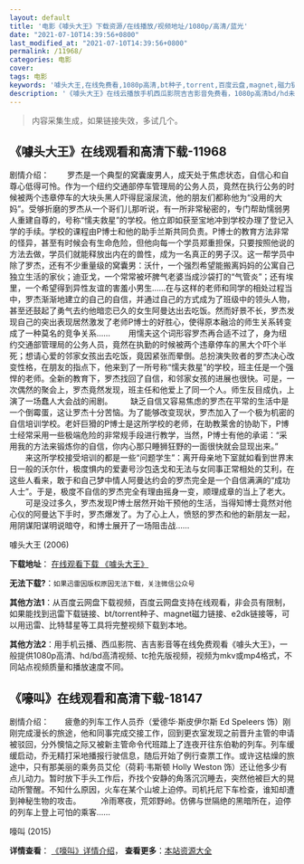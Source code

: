 ```yaml
---
layout: default
title: '电影《噱头大王》下载资源/在线播放/视频地址/1080p/高清/蓝光'
date: "2021-07-10T14:39:56+0800"
last_modified_at: "2021-07-10T14:39:56+0800"
permalink: /11968/
categories: 电影
cover:
tags: 电影
keywords: '噱头大王,在线免费看,1080p高清,bt种子,torrent,百度云盘,magnet,磁力链,迅雷下载资源'
description: '《噱头大王》在线云播放手机西瓜影院吉吉影音免费看，1080p高清bd/hd未删减完整版和tc抢先枪版，mkv/mp4格式，附带bt/torrent种子、magnet/磁力链、百度云盘、网盘资源迅雷下载链接'
---
```


>内容采集生成，如果链接失效，多试几个。


## 《噱头大王》在线观看和高清下载-11968

剧情介绍： 　　罗杰是一个典型的窝囊废男人，成天处于焦虑状态，自信心和自尊心低得可怜。作为一个纽约交通部停车管理局的公务人员，竟然在执行公务的时候被两个违章停车的大块头黑人吓得屁滚尿流，他的朋友们都称他为“没用的大妈”。受够折磨的罗杰从一个哥们儿那听说，有一所非常秘密的，专门帮助懦弱男人重建自尊的，号称“懦夫救星”的学校。他立即如获至宝地冲到学校办理了登记入学的手续。学校的课程由P博士和他的助手兰斯共同负责。P博士的教育方法非常的怪异，甚至有时候会有生命危险，但他向每一个学员郑重担保，只要按照他说的方法去做，学员们就能释放出内在的兽性，成为一名真正的男子汉。这一帮学员中除了罗杰，还有不少重量级的窝囊男：沃什，一个强烈希望能搬离妈妈的公寓自己独立生活的家伙；迪亚戈，一个常常被坏脾气老婆当成沙袋打的“气管炎”；还有埃里，一个希望得到异性友谊的害羞小男生……在与这样的老师和同学的相处过程当中，罗杰渐渐地建立的自己的自信，并通过自己的方式成为了班级中的领头人物，甚至还鼓起了勇气去约他暗恋已久的女生阿曼达出去吃饭。然而好景不长，罗杰发现自己的突出表现居然激发了老师P博士的好胜心，使得原本融洽的师生关系转变成了一种莫名的竞争关系…… 　　用懦夫这个词形容罗杰再合适不过了，身为纽约交通部管理局的公务人员，竟然在执勤的时候被两个违章停车的黑大个吓个半死；想请心爱的邻家女孩出去吃饭，竟因紧张而晕倒。总扮演失败者的罗杰决心改变性格，在朋友的指点下，他来到了一所号称“懦夫救星”的学校，班主任是一个强悍的老师。全新的教育下，罗杰找回了自信，和邻家女孩的进展也很快。可是，一次偶然的聚会上，罗杰竟然发现，班主任和他爱上了同一个人。师生反目成仇，上演了一场蠢人大会战的闹剧。 　　缺乏自信又容易焦虑的罗杰在平常的生活中是一个倒霉蛋，这让罗杰十分苦恼。为了能够改变现状，罗杰加入了一个极为机密的自信培训学校。老奸巨猾的P博士是这所学校的老师，在助教莱舍的协助下，P博士经常采用一些极端危险的非常规手段进行教学，当然，P博士有他的承诺：“采用我的方法来锻炼你的自信，你内心那只睡狮狂野的一面很快就会显现出来。” 　　来这所学校接受培训的都是一些“问题学生”：离开母亲地下室就如看到世界末日一般的沃尔什，极度惧内的爱妻号沙包迭戈和无法与女同事正常相处的艾利，在这些人看来，敢于和自己梦中情人阿曼达约会的罗杰完全是一个自信满满的“成功人士”。于是，极度不自信的罗杰完全有理由摇身一变，顺理成章的当上了老大。 　　可是没过多久，罗杰发现P博士居然开始干预他的生活，当得知博士竟然对他心仪的阿曼达下手时，罗杰爆发了。为了心上人，愤怒的罗杰和他的新朋友一起，用阴谋阳谋明说暗夺，和博士展开了一场阻击战……


噱头大王 (2006)

**下载地址**： [在线观看下载 《噱头大王》](https://www.btbtdy.me/btdy/dy7333.html) 


**无法下载?**：`如果迅雷因版权原因无法下载，关注微信公众号 `

**其他方法1**：从百度云网盘下载视频，百度云网盘支持在线观看，非会员有限制，如果能找到迅雷下载链接、bt/torrent种子、magnet磁力链接、e2dk链接等，可以用迅雷、比特彗星等工具将完整视频下载到本地。

**其他方法2**：用手机云播、西瓜影院、吉吉影音等在线免费观看《噱头大王》，一般提供1080p高清、hd/bd高清视频、tc抢先版视频，视频为mkv或mp4格式，不同站点视频质量和播放速度不同。


## 《嚎叫》在线观看和高清下载-18147

剧情介绍：　　疲惫的列车工作人员乔（爱德华·斯皮伊尔斯 Ed Speleers 饰）刚刚完成漫长的旅途，他和同事完成交接工作，回到更衣室发现之前晋升主管的申请被驳回，分外懊恼之际又被新主管命令代班踏上了连夜开往东伯勒的列车。列车缓缓启动，乔无精打采地播报行驶信息，随后开始了例行查票工作。或许这枯燥的旅途中，只有那美丽的乘务员艾伦（荷莉·韦斯顿 Holly Weston 饰）还让他多少有点儿动力。暂时放下手头工作后，乔找个安静的角落沉沉睡去，突然他被巨大的晃动所警醒。不知什么原因，火车在某个山坡上迫停。司机托尼下车检查，谁知却遭到神秘生物的攻击。  　　冷雨寒夜，荒郊野岭。仿佛与世隔绝的黑暗所在，迫停的列车上登上可怕的乘客……


嚎叫 (2015)

**详情查看**： [《嚎叫》详情介绍](/movie/18147/)， **查看更多**：[本站资源大全](/movie/t/all/)

